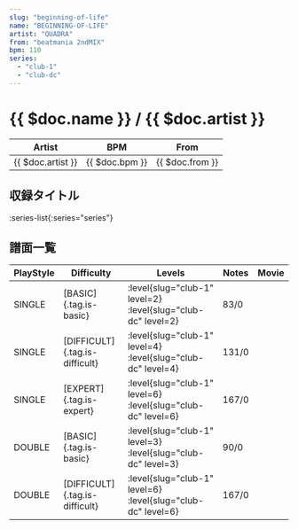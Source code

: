 ```yaml
---
slug: "beginning-of-life"
name: "BEGINNING-OF-LIFE"
artist: "QUADRA"
from: "beatmania 2ndMIX"
bpm: 110
series:
  - "club-1"
  - "club-dc"
---
```


# {{ $doc.name }} / {{ $doc.artist }}

|Artist|BPM|From|
|------|---|----|
|{{ $doc.artist }}|{{ $doc.bpm }}|{{ $doc.from }}|

## 収録タイトル

:series-list{:series="series"}

## 譜面一覧

|PlayStyle|Difficulty|Levels|Notes|Movie|
|---------|----------|------|-----|-----|
|SINGLE|[BASIC]{.tag.is-basic}|<div class="field is-grouped is-grouped-multiline"> :level{slug="club-1" level=2} :level{slug="club-dc" level=2}</div>|83/0||
|SINGLE|[DIFFICULT]{.tag.is-difficult}|<div class="field is-grouped is-grouped-multiline"> :level{slug="club-1" level=4} :level{slug="club-dc" level=4}</div>|131/0||
|SINGLE|[EXPERT]{.tag.is-expert}|<div class="field is-grouped is-grouped-multiline"> :level{slug="club-1" level=6} :level{slug="club-dc" level=6}</div>|167/0||
|DOUBLE|[BASIC]{.tag.is-basic}|<div class="field is-grouped is-grouped-multiline"> :level{slug="club-1" level=3} :level{slug="club-dc" level=3}</div>|90/0||
|DOUBLE|[DIFFICULT]{.tag.is-difficult}|<div class="field is-grouped is-grouped-multiline"> :level{slug="club-1" level=6} :level{slug="club-dc" level=6}</div>|167/0||

